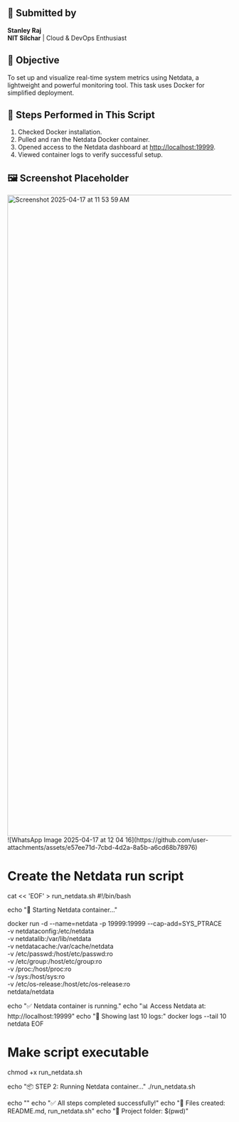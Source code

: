 ## 👤 Submitted by
**Stanley Raj**  
**NIT Silchar** | Cloud & DevOps Enthusiast

## 🎯 Objective
To set up and visualize real-time system metrics using Netdata, a lightweight and powerful monitoring tool. This task uses Docker for simplified deployment.

## 🧪 Steps Performed in This Script
1. Checked Docker installation.
2. Pulled and ran the Netdata Docker container.
3. Opened access to the Netdata dashboard at [http://localhost:19999](http://localhost:19999).
4. Viewed container logs to verify successful setup.

## 🖼️ Screenshot Placeholder
<img width="1440" alt="Screenshot 2025-04-17 at 11 53 59 AM" src="https://github.com/user-attachments/assets/a152ac0a-cfe9-4c86-8a47-a7847e5ec83f" />
![WhatsApp Image 2025-04-17 at 12 04 16](https://github.com/user-attachments/assets/e57ee71d-7cbd-4d2a-8a5b-a6cd68b78976)


# Create the Netdata run script
cat << 'EOF' > run_netdata.sh
#!/bin/bash

echo "🚀 Starting Netdata container..."

docker run -d --name=netdata -p 19999:19999 --cap-add=SYS_PTRACE \
  -v netdataconfig:/etc/netdata \
  -v netdatalib:/var/lib/netdata \
  -v netdatacache:/var/cache/netdata \
  -v /etc/passwd:/host/etc/passwd:ro \
  -v /etc/group:/host/etc/group:ro \
  -v /proc:/host/proc:ro \
  -v /sys:/host/sys:ro \
  -v /etc/os-release:/host/etc/os-release:ro \
  netdata/netdata

echo "✅ Netdata container is running."
echo "📊 Access Netdata at: http://localhost:19999"
echo "📝 Showing last 10 logs:"
docker logs --tail 10 netdata
EOF

# Make script executable
chmod +x run_netdata.sh

echo "📦 STEP 2: Running Netdata container..."
./run_netdata.sh

echo ""
echo "✅ All steps completed successfully!"
echo "📂 Files created: README.md, run_netdata.sh"
echo "📁 Project folder: $(pwd)"
